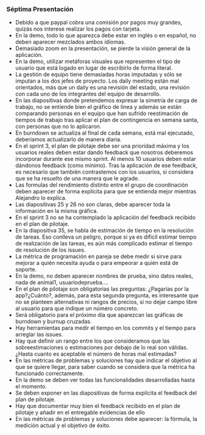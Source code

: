 ### Séptima Presentación
* Debido a que paypal cobra una comisión por pagos muy grandes, quizás nos interese realizar los pagos con tarjeta.
* En la demo, todo lo que aparezca debe estar en inglés o en español, no deben aparecer mezclados ambos idiomas.
* Demasiado zoom en la presentación, se pierde la visión general de la aplicación.
* En la demo, utilizar metáforas visuales que representen el tipo de usuario que está logado en lugar de escribirlo de forma literal.
* La gestión de equipo tiene demasiadas horas imputadas y sólo se imputan a los dos jefes de proyecto. Los daily meeting están mal orientados, más que un daily es una revisión del estado, una revisión con cada uno de los integrantes del equipo de desarrollo.
* En las diapositivas donde pretendemos expresar la simetría de carga de trabajo, no se entiende bien el gráfico de línea y además se están comparando personas en el equipo que han sufrido reestimación de tiempos de trabajo tras aplicar el plan de contingencia en semana santa, con personas que no lo aplicaron.
* En burndown se actualiza al final de cada semana, está mal ejecutado, deberiamos actualizarlo de manera diaria.
* En el sprint 3, el plan de pilotaje debe ser una prioridad máxima y los usuarios reales deben estar dando feedback que nosotros deberemos incorporar durante ese mismo sprint. Al menos 10 usuarios deben estar dándonos feedback (como mínimo). Tras la aplicación de ese feedback, es necesario que también contrastemos con los usuarios, si considera que se ha resuelto de una manera que le agrade.
* Las formulas del rendimiento distinto entre el grupo de coordinación deben aparecer de forma explícita para que se entienda mejor mientras Alejandro lo explica.
* Las diapositivas 25 y 26 no son claras, debe aparecer toda la información en la misma gráfica.
* En el sprint 3 no se ha contemplado la aplicación del feedback recibido en el plan de pilotaje.
* En la diapositiva 35, se habla de estimación de tiempo en la resolución de tareas. Eso conlleva un peligro, porque si ya es dificil estimar tiempo de realización de las tareas, es aún más complicado estimar el tiempo de resolución de los issues.
* La métrica de programación en pareja se debe medir si sirve para mejorar a quién necesita ayuda o para empeorar a quién está de soporte.
* En la demo, no deben aparecer nombres de prueba, sino datos reales, nada de animal1, usuariodeprueba....
* En el plan de pilotaje son obligatorias las preguntas: ¿Pagarías por la app?¿Cuánto?, además, para esta segunda pregunta, es interesante que no se planteen alternativas ni rangos de precios, si no dejar campo libre al usuario para que indique un número concreto.
* Será obligatorio para el próximo día que aparezcan las gráficas de burndown y burnup cruzadas.
* Hay herramientas para medir el tiempo en los commits y el tiempo para arreglar las issues.
* Hay que definir un rango entre los que consideramos que las sobreestimaciones o estimaciones por debajo de lo real son válidas. ¿Hasta cuanto es aceptable el número de horas mal estimadas?
* En las métricas de problemas y soluciones hay que indicar el objetivo al que se quiere llegar, para saber cuando se considera que la métrica ha funcionado correctamente.
* En la demo se deben ver todas las funcionalidades desarrolladas hasta el momento.
* Se deben exponer en las diapositivas de forma explícita el feedback del plan de pilotaje.
* Hay que documentar muy bien el feedback recibido en el plan de pilotaje y añadir en el entregable evidencias de ello
* En las métricas de problemas y soluciones debe aparecer: la fórmula, la medición actual y el objetivo de éxito.


